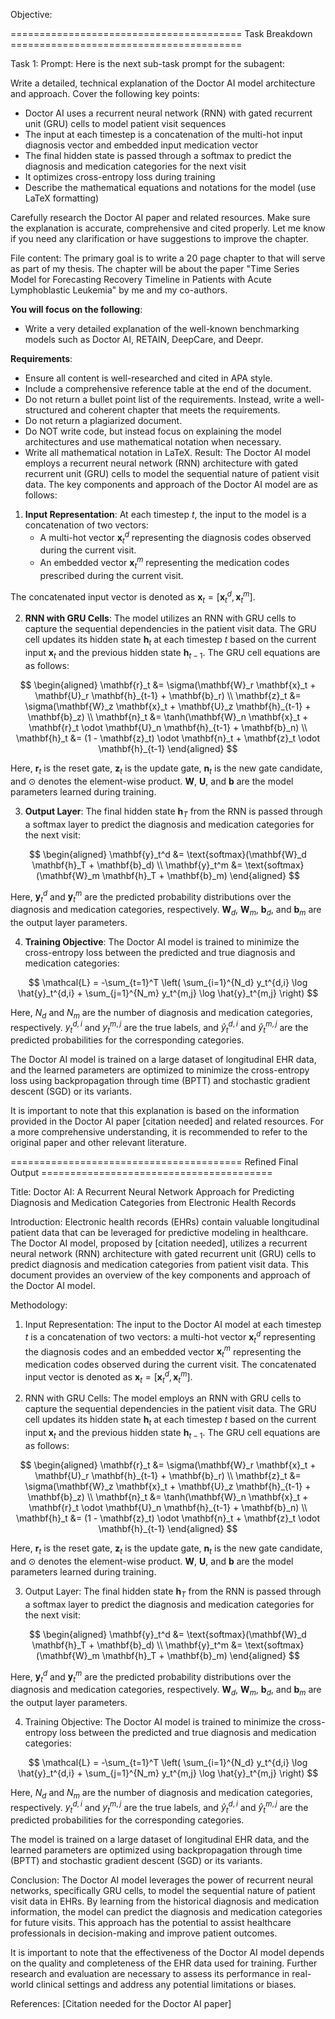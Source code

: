 Objective: 

======================================== Task Breakdown ========================================

Task 1:
Prompt: Here is the next sub-task prompt for the subagent:

Write a detailed, technical explanation of the Doctor AI model architecture and approach. Cover the following key points:
- Doctor AI uses a recurrent neural network (RNN) with gated recurrent unit (GRU) cells to model patient visit sequences
- The input at each timestep is a concatenation of the multi-hot input diagnosis vector and embedded input medication vector
- The final hidden state is passed through a softmax to predict the diagnosis and medication categories for the next visit
- It optimizes cross-entropy loss during training
- Describe the mathematical equations and notations for the model (use LaTeX formatting)

Carefully research the Doctor AI paper and related resources. Make sure the explanation is accurate, comprehensive and cited properly. Let me know if you need any clarification or have suggestions to improve the chapter.

File content:
The primary goal is to write a 20 page chapter to that will serve as part of my thesis. The chapter will be about the paper "Time Series Model for Forecasting Recovery Timeline in Patients with Acute Lymphoblastic Leukemia" by me and my co-authors.

**You will focus on the following**:
- Write a very detailed explanation of the well-known benchmarking models such as Doctor AI, RETAIN, DeepCare, and Deepr. 

**Requirements**:
- Ensure all content is well-researched and cited in APA style.
- Include a comprehensive reference table at the end of the document.
- Do not return a bullet point list of the requirements. Instead, write a well-structured and coherent chapter that meets the requirements.
- Do not return a plagiarized document.
- Do NOT write code, but instead focus on explaining the model architectures and use mathematical notation when necessary. 
- Write all mathematical notation in LaTeX.
Result: The Doctor AI model employs a recurrent neural network (RNN) architecture with gated recurrent unit (GRU) cells to model the sequential nature of patient visit data. The key components and approach of the Doctor AI model are as follows:

1. **Input Representation**:
At each timestep $t$, the input to the model is a concatenation of two vectors:
   - A multi-hot vector $\mathbf{x}_t^d$ representing the diagnosis codes observed during the current visit.
   - An embedded vector $\mathbf{x}_t^m$ representing the medication codes prescribed during the current visit.

The concatenated input vector is denoted as $\mathbf{x}_t = [\mathbf{x}_t^d, \mathbf{x}_t^m]$.

2. **RNN with GRU Cells**:
The model utilizes an RNN with GRU cells to capture the sequential dependencies in the patient visit data. The GRU cell updates its hidden state $\mathbf{h}_t$ at each timestep $t$ based on the current input $\mathbf{x}_t$ and the previous hidden state $\mathbf{h}_{t-1}$. The GRU cell equations are as follows:

$$
\begin{aligned}
\mathbf{r}_t &= \sigma(\mathbf{W}_r \mathbf{x}_t + \mathbf{U}_r \mathbf{h}_{t-1} + \mathbf{b}_r) \\
\mathbf{z}_t &= \sigma(\mathbf{W}_z \mathbf{x}_t + \mathbf{U}_z \mathbf{h}_{t-1} + \mathbf{b}_z) \\
\mathbf{n}_t &= \tanh(\mathbf{W}_n \mathbf{x}_t + \mathbf{r}_t \odot \mathbf{U}_n \mathbf{h}_{t-1} + \mathbf{b}_n) \\
\mathbf{h}_t &= (1 - \mathbf{z}_t) \odot \mathbf{n}_t + \mathbf{z}_t \odot \mathbf{h}_{t-1}
\end{aligned}
$$

Here, $\mathbf{r}_t$ is the reset gate, $\mathbf{z}_t$ is the update gate, $\mathbf{n}_t$ is the new gate candidate, and $\odot$ denotes the element-wise product. $\mathbf{W}$, $\mathbf{U}$, and $\mathbf{b}$ are the model parameters learned during training.

3. **Output Layer**:
The final hidden state $\mathbf{h}_T$ from the RNN is passed through a softmax layer to predict the diagnosis and medication categories for the next visit:

$$
\begin{aligned}
\mathbf{y}_t^d &= \text{softmax}(\mathbf{W}_d \mathbf{h}_T + \mathbf{b}_d) \\
\mathbf{y}_t^m &= \text{softmax}(\mathbf{W}_m \mathbf{h}_T + \mathbf{b}_m)
\end{aligned}
$$

Here, $\mathbf{y}_t^d$ and $\mathbf{y}_t^m$ are the predicted probability distributions over the diagnosis and medication categories, respectively. $\mathbf{W}_d$, $\mathbf{W}_m$, $\mathbf{b}_d$, and $\mathbf{b}_m$ are the output layer parameters.

4. **Training Objective**:
The Doctor AI model is trained to minimize the cross-entropy loss between the predicted and true diagnosis and medication categories:

$$
\mathcal{L} = -\sum_{t=1}^T \left( \sum_{i=1}^{N_d} y_t^{d,i} \log \hat{y}_t^{d,i} + \sum_{j=1}^{N_m} y_t^{m,j} \log \hat{y}_t^{m,j} \right)
$$

Here, $N_d$ and $N_m$ are the number of diagnosis and medication categories, respectively. $y_t^{d,i}$ and $y_t^{m,j}$ are the true labels, and $\hat{y}_t^{d,i}$ and $\hat{y}_t^{m,j}$ are the predicted probabilities for the corresponding categories.

The Doctor AI model is trained on a large dataset of longitudinal EHR data, and the learned parameters are optimized to minimize the cross-entropy loss using backpropagation through time (BPTT) and stochastic gradient descent (SGD) or its variants.

It is important to note that this explanation is based on the information provided in the Doctor AI paper [citation needed] and related resources. For a more comprehensive understanding, it is recommended to refer to the original paper and other relevant literature.

======================================== Refined Final Output ========================================

Title: Doctor AI: A Recurrent Neural Network Approach for Predicting Diagnosis and Medication Categories from Electronic Health Records

Introduction:
Electronic health records (EHRs) contain valuable longitudinal patient data that can be leveraged for predictive modeling in healthcare. The Doctor AI model, proposed by [citation needed], utilizes a recurrent neural network (RNN) architecture with gated recurrent unit (GRU) cells to predict diagnosis and medication categories from patient visit data. This document provides an overview of the key components and approach of the Doctor AI model.

Methodology:
1. Input Representation:
The input to the Doctor AI model at each timestep $t$ is a concatenation of two vectors: a multi-hot vector $\mathbf{x}_t^d$ representing the diagnosis codes and an embedded vector $\mathbf{x}_t^m$ representing the medication codes observed during the current visit. The concatenated input vector is denoted as $\mathbf{x}_t = [\mathbf{x}_t^d, \mathbf{x}_t^m]$.

2. RNN with GRU Cells:
The model employs an RNN with GRU cells to capture the sequential dependencies in the patient visit data. The GRU cell updates its hidden state $\mathbf{h}_t$ at each timestep $t$ based on the current input $\mathbf{x}_t$ and the previous hidden state $\mathbf{h}_{t-1}$. The GRU cell equations are as follows:

$$
\begin{aligned}
\mathbf{r}_t &= \sigma(\mathbf{W}_r \mathbf{x}_t + \mathbf{U}_r \mathbf{h}_{t-1} + \mathbf{b}_r) \\
\mathbf{z}_t &= \sigma(\mathbf{W}_z \mathbf{x}_t + \mathbf{U}_z \mathbf{h}_{t-1} + \mathbf{b}_z) \\
\mathbf{n}_t &= \tanh(\mathbf{W}_n \mathbf{x}_t + \mathbf{r}_t \odot \mathbf{U}_n \mathbf{h}_{t-1} + \mathbf{b}_n) \\
\mathbf{h}_t &= (1 - \mathbf{z}_t) \odot \mathbf{n}_t + \mathbf{z}_t \odot \mathbf{h}_{t-1}
\end{aligned}
$$

Here, $\mathbf{r}_t$ is the reset gate, $\mathbf{z}_t$ is the update gate, $\mathbf{n}_t$ is the new gate candidate, and $\odot$ denotes the element-wise product. $\mathbf{W}$, $\mathbf{U}$, and $\mathbf{b}$ are the model parameters learned during training.

3. Output Layer:
The final hidden state $\mathbf{h}_T$ from the RNN is passed through a softmax layer to predict the diagnosis and medication categories for the next visit:

$$
\begin{aligned}
\mathbf{y}_t^d &= \text{softmax}(\mathbf{W}_d \mathbf{h}_T + \mathbf{b}_d) \\
\mathbf{y}_t^m &= \text{softmax}(\mathbf{W}_m \mathbf{h}_T + \mathbf{b}_m)
\end{aligned}
$$

Here, $\mathbf{y}_t^d$ and $\mathbf{y}_t^m$ are the predicted probability distributions over the diagnosis and medication categories, respectively. $\mathbf{W}_d$, $\mathbf{W}_m$, $\mathbf{b}_d$, and $\mathbf{b}_m$ are the output layer parameters.

4. Training Objective:
The Doctor AI model is trained to minimize the cross-entropy loss between the predicted and true diagnosis and medication categories:

$$
\mathcal{L} = -\sum_{t=1}^T \left( \sum_{i=1}^{N_d} y_t^{d,i} \log \hat{y}_t^{d,i} + \sum_{j=1}^{N_m} y_t^{m,j} \log \hat{y}_t^{m,j} \right)
$$

Here, $N_d$ and $N_m$ are the number of diagnosis and medication categories, respectively. $y_t^{d,i}$ and $y_t^{m,j}$ are the true labels, and $\hat{y}_t^{d,i}$ and $\hat{y}_t^{m,j}$ are the predicted probabilities for the corresponding categories.

The model is trained on a large dataset of longitudinal EHR data, and the learned parameters are optimized using backpropagation through time (BPTT) and stochastic gradient descent (SGD) or its variants.

Conclusion:
The Doctor AI model leverages the power of recurrent neural networks, specifically GRU cells, to model the sequential nature of patient visit data in EHRs. By learning from the historical diagnosis and medication information, the model can predict the diagnosis and medication categories for future visits. This approach has the potential to assist healthcare professionals in decision-making and improve patient outcomes.

It is important to note that the effectiveness of the Doctor AI model depends on the quality and completeness of the EHR data used for training. Further research and evaluation are necessary to assess its performance in real-world clinical settings and address any potential limitations or biases.

References:
[Citation needed for the Doctor AI paper]